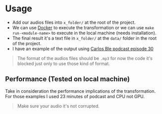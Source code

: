 # Usage

- Add our audios files into `x_folder/` at the root of the project.
- We can use [Docker](./docker-support.md) to execute the transformation or we
  can use `make run-<module-name>` to execute in the local machine (needs
  installation).
- The final result it's a text file in `x_folder/` at the `data/` folder in the
  root of the project.
- I have an example of the output using
  [Carlos Ble podcast episode 30](./ep30-podcast-carlos-ble.txt)

> The format of the audios files should be `.mp3` for now the code it's blocked
> just only to use those kind of format.

## Performance (Tested on local machine)

Take in consideration the performance implications of the transformation. For
those examples I used 23 minutes of podcast and CPU not GPU.

> Make sure your audio it's not corrupted.
